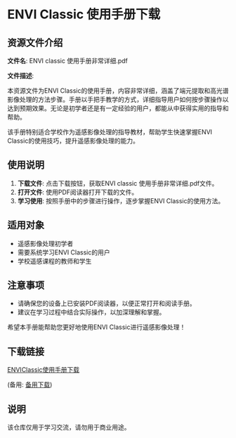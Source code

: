 # ENVI Classic 使用手册下载

## 资源文件介绍

**文件名**: ENVI classic 使用手册非常详细.pdf

**文件描述**:

本资源文件为ENVI Classic的使用手册，内容非常详细，涵盖了端元提取和高光谱影像处理的方法步骤。手册以手把手教学的方式，详细指导用户如何按步骤操作以达到预期效果。无论是初学者还是有一定经验的用户，都能从中获得实用的指导和帮助。

该手册特别适合学校作为遥感影像处理的指导教材，帮助学生快速掌握ENVI Classic的使用技巧，提升遥感影像处理的能力。

## 使用说明

1. **下载文件**: 点击下载按钮，获取ENVI classic 使用手册非常详细.pdf文件。
2. **打开文件**: 使用PDF阅读器打开下载的文件。
3. **学习使用**: 按照手册中的步骤进行操作，逐步掌握ENVI Classic的使用方法。

## 适用对象

- 遥感影像处理初学者
- 需要系统学习ENVI Classic的用户
- 学校遥感课程的教师和学生

## 注意事项

- 请确保您的设备上已安装PDF阅读器，以便正常打开和阅读手册。
- 建议在学习过程中结合实际操作，以加深理解和掌握。

希望本手册能帮助您更好地使用ENVI Classic进行遥感影像处理！

## 下载链接
[ENVIClassic使用手册下载](https://pan.quark.cn/s/2e3c98506569) 

(备用: [备用下载](https://pan.baidu.com/s/1jxIMOK3j5bSnG98R3ERlgw?pwd=1223))

## 说明

该仓库仅用于学习交流，请勿用于商业用途。
